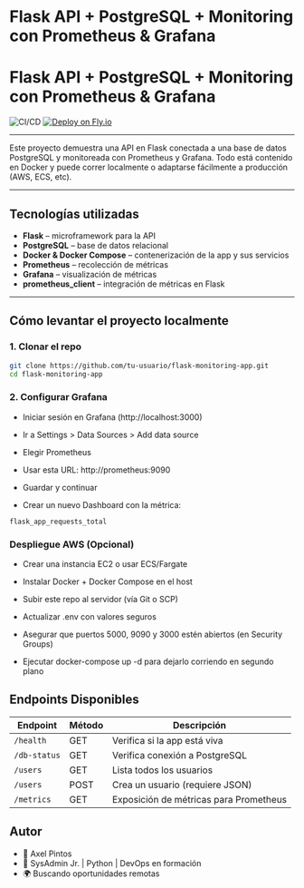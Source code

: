 # Flask API + PostgreSQL + Monitoring con Prometheus & Grafana

# Flask API + PostgreSQL + Monitoring con Prometheus & Grafana

![CI/CD](https://github.com/AxelPintos95cs/devops-demo-project/actions/workflows/ci-cd.yml/badge.svg)
[![Deploy on Fly.io](https://img.shields.io/badge/Deploy-Fly.io-0884FF?logo=flydotio&logoColor=white&style=flat-square)](https://devops-demo-project.fly.dev)

---

Este proyecto demuestra una API en Flask conectada a una base de datos PostgreSQL y monitoreada con Prometheus y Grafana. Todo está contenido en Docker y puede correr localmente o adaptarse fácilmente a producción (AWS, ECS, etc).

---

## Tecnologías utilizadas

- **Flask** – microframework para la API
- **PostgreSQL** – base de datos relacional
- **Docker & Docker Compose** – contenerización de la app y sus servicios
- **Prometheus** – recolección de métricas
- **Grafana** – visualización de métricas
- **prometheus_client** – integración de métricas en Flask

---

## Cómo levantar el proyecto localmente

### 1. Clonar el repo

```bash
git clone https://github.com/tu-usuario/flask-monitoring-app.git
cd flask-monitoring-app
```

### 2. Configurar Grafana 

- Iniciar sesión en Grafana (http://localhost:3000)

- Ir a Settings > Data Sources > Add data source

- Elegir Prometheus

- Usar esta URL: http://prometheus:9090

- Guardar y continuar

- Crear un nuevo Dashboard con la métrica:
```
flask_app_requests_total
```

### Despliegue AWS (Opcional)

- Crear una instancia EC2 o usar ECS/Fargate

- Instalar Docker + Docker Compose en el host

- Subir este repo al servidor (vía Git o SCP)

- Actualizar .env con valores seguros

- Asegurar que puertos 5000, 9090 y 3000 estén abiertos (en Security Groups)

- Ejecutar docker-compose up -d para dejarlo corriendo en segundo plano

## Endpoints Disponibles

| Endpoint     | Método | Descripción                            |
| ------------ | ------ | -------------------------------------- |
| `/health`    | GET    | Verifica si la app está viva           |
| `/db-status` | GET    | Verifica conexión a PostgreSQL         |
| `/users`     | GET    | Lista todos los usuarios               |
| `/users`     | POST   | Crea un usuario (requiere JSON)        |
| `/metrics`   | GET    | Exposición de métricas para Prometheus |


## Autor
- 🧠 Axel Pintos
- 💼 SysAdmin Jr. | Python | DevOps en formación
- 🌍 Buscando oportunidades remotas

